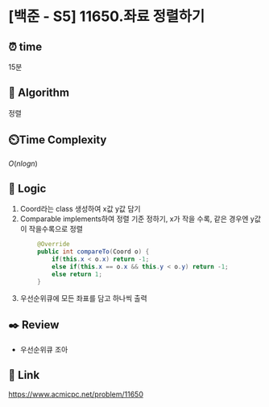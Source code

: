 # [백준 - S5] 11650.좌료 정렬하기

## ⏰  **time**
15분

## :pushpin: **Algorithm**
정렬

## ⏲️**Time Complexity**
$O(nlogn)$

## :round_pushpin: **Logic**
1. Coord라는 class 생성하여 x값 y값 담기
2. Comparable implements하여 정렬 기준 정하기, x가 작을 수록, 같은 경우엔 y값이 작을수록으로 정렬
```java
        @Override
        public int compareTo(Coord o) {
            if(this.x < o.x) return -1;
            else if(this.x == o.x && this.y < o.y) return -1;
            else return 1;
        }
```
3. 우선순위큐에 모든 좌표를 담고 하나씩 출력

## :black_nib: **Review**
- 우선순위큐 조아
  
## 📡 Link
https://www.acmicpc.net/problem/11650
